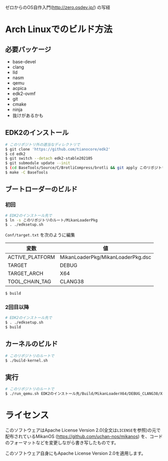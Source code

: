 ゼロからのOS自作入門(http://zero.osdev.jp/) の写経

# Arch Linuxでのビルド方法

## 必要パッケージ
- base-devel
- clang
- lld
- nasm
- qemu
- acpica
- edk2-ovmf
- git
- cmake
- ninja
- 抜けがあるかも

## EDK2のインストール
``` bash
# このリポジトリ外の適当なディレクトリで
$ git clone 'https://github.com/tianocore/edk2'
$ cd edk2
$ git switch --detach edk2-stable202105
$ git submodule update --init
$ (cd BaseTools/Source/C/BrotliCompress/brotli && git apply このリポジトリのルート/brotli_warning_fix.patch)
$ make -C BaseTools
```

## ブートローダーのビルド

### 初回
``` bash
# EDK2のインストール先で
$ ln -s このリポジトリのルート/MikanLoaderPkg
$ . ./edksetup.sh
```

`Conf/target.txt` を次のように編集

| 変数 | 値 |
| --- | --- |
| ACTIVE_PLATFORM | MikanLoaderPkg/MikanLoaderPkg.dsc |
| TARGET | DEBUG |
| TARGET_ARCH | X64 |
| TOOL_CHAIN_TAG | CLANG38 |

``` bash
$ build
```

### 2回目以降
``` bash
# EDK2のインストール先で
$ . ./edksetup.sh
$ build
```

## カーネルのビルド
``` bash
# このリポジトリのルートで
$ ./build-kernel.sh
```

## 実行
``` bash
# このリポジトリのルートで
$ ./run_qemu.sh EDK2のインストール先/Build/MikanLoaderX64/DEBUG_CLANG38/X64/Loader.efi
```

# ライセンス
このソフトウェアはApache License Version 2.0(全文は`LICENSE`を参照)の元で配布されているMikanOS (https://github.com/uchan-nos/mikanos) を、コードのフォーマットなどを変更しながら書き写したものです。

このソフトウェア自身にもApache License Version 2.0を適用します。
